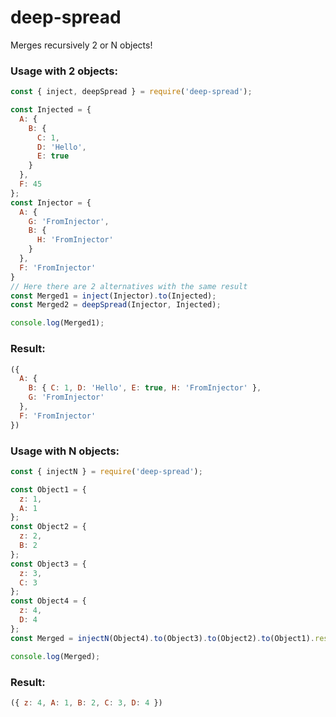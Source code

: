 # deep-spread
Merges recursively 2 or N objects!

### Usage with 2 objects:
```js
const { inject, deepSpread } = require('deep-spread');

const Injected = {
  A: {
    B: {
      C: 1,
      D: 'Hello',
      E: true
    }
  },
  F: 45
};
const Injector = {
  A: {
    G: 'FromInjector',
    B: {
      H: 'FromInjector'
    }
  },
  F: 'FromInjector'
}
// Here there are 2 alternatives with the same result
const Merged1 = inject(Injector).to(Injected);
const Merged2 = deepSpread(Injector, Injected);

console.log(Merged1);
```

### Result:
```js
({
  A: {
    B: { C: 1, D: 'Hello', E: true, H: 'FromInjector' },
    G: 'FromInjector'
  },
  F: 'FromInjector'
})
```

### Usage with N objects:
```js
const { injectN } = require('deep-spread');

const Object1 = {
  z: 1,
  A: 1
};
const Object2 = {
  z: 2,
  B: 2
};
const Object3 = {
  z: 3,
  C: 3
};
const Object4 = {
  z: 4,
  D: 4
};
const Merged = injectN(Object4).to(Object3).to(Object2).to(Object1).result;

console.log(Merged);
```

### Result:
```js
({ z: 4, A: 1, B: 2, C: 3, D: 4 })
```